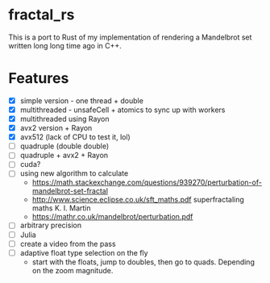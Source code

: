 # fractal_rs
This is a port to Rust of my implementation of rendering a Mandelbrot set written long long time ago in C++.
# Features
- [x] simple version - one thread + double
- [x] multithreaded - unsafeCell + atomics to sync up with workers
- [x] multithreaded using Rayon
- [x] avx2 version + Rayon
- [x] avx512 (lack of CPU to test it, lol)
- [ ] quadruple (double double)
- [ ] quadruple + avx2 + Rayon
- [ ] cuda?
- [ ] using new algorithm to calculate
    - https://math.stackexchange.com/questions/939270/perturbation-of-mandelbrot-set-fractal
    - http://www.science.eclipse.co.uk/sft_maths.pdf  superfractaling maths K. I. Martin
    - https://mathr.co.uk/mandelbrot/perturbation.pdf
- [ ] arbitrary precision
- [ ] Julia
- [ ] create a video from the pass
- [ ] adaptive float type selection on the fly
    - start with the floats, jump to doubles, then go to quads. Depending on the zoom magnitude.